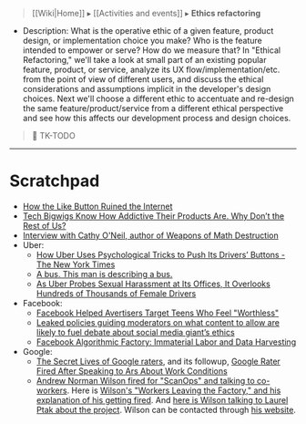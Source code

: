 > [[Wiki|Home]] ▸ [[Activities and events]] ▸ **Ethics refactoring**

* Description: What is the operative ethic of a given feature, product design, or implementation choice you make? Who is the feature intended to empower or serve? How do we measure that? In "Ethical Refactoring," we'll take a look at small part of an existing popular feature, product, or service, analyze its UX flow/implementation/etc. from the point of view of different users, and discuss the ethical considerations and assumptions implicit in the developer's design choices. Next we'll choose a different ethic to accentuate and re-design the same feature/product/service from a different ethical perspective and see how this affects our development process and design choices.

> 🚧 TK-TODO

* * *

# Scratchpad

* [How the Like Button Ruined the Internet](https://www.theatlantic.com/technology/archive/2017/03/how-the-like-button-ruined-the-internet/519795/)
* [Tech Bigwigs Know How Addictive Their Products Are. Why Don’t the Rest of Us?](https://www.wired.com/2017/03/irresistible-the-rise-of-addictive-technology-and-the-business-of-keeping-us-hooked/)
* [Interview with Cathy O'Neil, author of Weapons of Math Destruction](https://www.youtube.com/watch?v=j0vfCPKJPlw)
* Uber:
    * [How Uber Uses Psychological Tricks to Push Its Drivers’ Buttons - The New York Times](https://www.nytimes.com/interactive/2017/04/02/technology/uber-drivers-psychological-tricks.html)
    * [A bus. This man is describing a bus.](https://web.archive.org/web/20160116215410/https://twitter.com/JackSmithIV/status/635925087640793088)
    * [As Uber Probes Sexual Harassment at Its Offices, It Overlooks Hundreds of Thousands of Female Drivers](https://theintercept.com/2017/05/04/as-uber-probes-sexual-harassment-at-its-offices-it-overlooks-hundreds-of-thousands-of-female-drivers/)
* Facebook:
    * [Facebook Helped Avertisers Target Teens Who Feel "Worthless"](https://web.archive.org/web/20170501071437/https://arstechnica.com/business/2017/05/facebook-helped-advertisers-target-teens-who-feel-worthless/)
    * [Leaked policies guiding moderators on what content to allow are likely to fuel debate about social media giant’s ethics](https://www.theguardian.com/news/2017/may/21/revealed-facebook-internal-rulebook-sex-terrorism-violence)
    * [Facebook Algorithmic Factory: Immaterial Labor and Data Harvesting](https://labs.rs/en/facebook-algorithmic-factory-immaterial-labour-and-data-harvesting/)
* Google:
    * [The Secret Lives of Google raters](https://arstechnica.com/features/2017/04/the-secret-lives-of-google-raters/), and its followup, [Google Rater Fired After Speaking to Ars About Work Conditions](https://arstechnica.com/business/2017/05/google-rater-fired-after-speaking-to-ars-about-work-conditions/)
    * [Andrew Norman Wilson fired for "ScanOps" and talking to co-workers](http://www.businessinsider.com/at-google-talking-to-coworkers-can-get-you-fired-2011-4/). Here is [Wilson's "Workers Leaving the Factory," and his explanation of his getting fired](https://www.youtube.com/watch?v=w0RTgOuoi2k). And [here is Wilson talking to Laurel Ptak about the project](http://aperture.org/magazine-2013/andrew-norman-wilson-with-laurel-ptak-scanops/). Wilson can be contacted through [his website](http://www.andrewnormanwilson.com/).